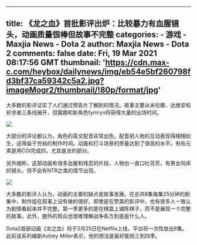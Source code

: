 
---
title: 《龙之血》首批影评出炉：比较暴力有血腥镜头，动画质量很棒但故事不完整
categories: 
    - 游戏
    - Maxjia News - Dota 2
author: Maxjia News - Dota 2
comments: false
date: Fri, 19 Mar 2021 08:17:56 GMT
thumbnail: 'https://cdn.max-c.com/heybox/dailynews/img/eb54e5bf260798fd3bf37ca59342c5a2.jpg?imageMogr2/thumbnail/!80p/format/jpg'
---

<div>   
<p>大多数的影评证实了人们通过预告片了解到的情况。故事主要从米拉娜、达维安和祈求者三条线展开，但露娜和新角色fymryn将获得大量的出场时间。 </p><p></p><div class="image-box"><img src="https://cdn.max-c.com/heybox/dailynews/img/eb54e5bf260798fd3bf37ca59342c5a2.jpg?imageMogr2/thumbnail/!80p/format/jpg" referrerpolicy="no-referrer"></div><p></p><div class="image-caption"></div><p>大部分的评论都认为，角色的英文配音非常出色。配音把人物的互动表现得栩栩如生，这得益于充裕的制作时间。动画和打斗场景的质量达到了很高的水平。有些元素是用CGI完成的，尤其是龙的部分。</p><p>另外据称，这部动画有很多血腥和残忍的片段，人物也一直口吐芬芳。有男女同床的镜头，但不会有NTR之类的情节出现。</p><p></p><div class="image-box"><img src="https://cdn.max-c.com/heybox/dailynews/img/3986c575a5792354d3d152700b47303d.jpg?imageMogr2/thumbnail/!80p/format/jpg" referrerpolicy="no-referrer"></div><p></p><p>大多数的影评人认为，动画的主要的缺点是故事发展。在总共8集每集25分钟的剧集中，制作组在叙事上没有做的很好。即使是在赞美的影评中，也有很多人一致认为剧情看起来并不完整。第一季更多的是在棋盘上铺陈棋子，而不是展现一个完整的故事。此外，圈外的观众也很难理解战争各方到底是什么人。</p><p>Dota2首部动画《龙之血》将于3月25日在Netflix上线，平台将一次性放出8集。此前该系列编剧Ashley Miller表示，他的想法是最好能拍三到四季。</p>
  
</div>
            